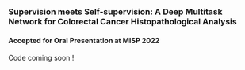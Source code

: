 ### Supervision meets Self-supervision: A Deep Multitask Network for Colorectal Cancer Histopathological Analysis

#### Accepted for Oral Presentation at MISP 2022 

Code coming soon !
